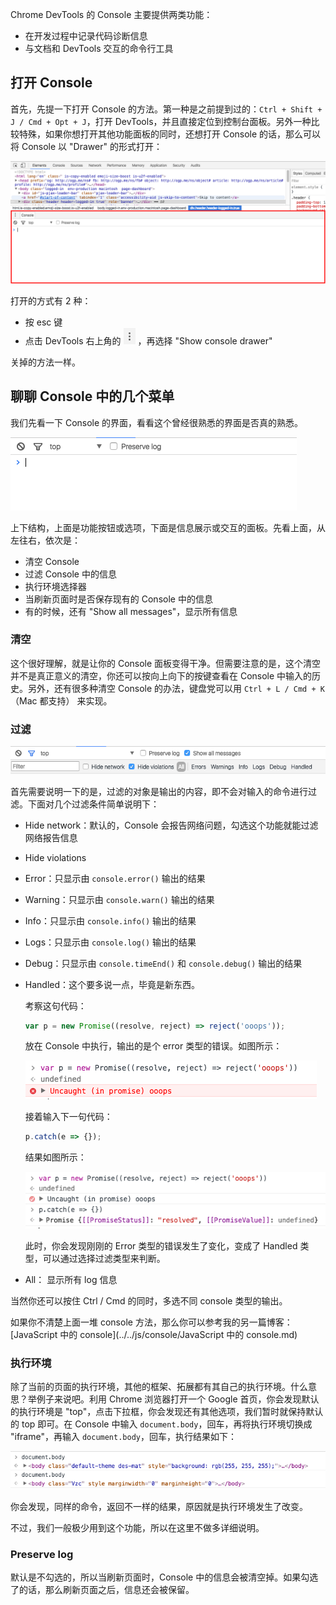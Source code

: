 Chrome DevTools 的 Console 主要提供两类功能：

- 在开发过程中记录代码诊断信息
- 与文档和 DevTools 交互的命令行工具

## 打开 Console

首先，先提一下打开 Console 的方法。第一种是之前提到过的：`Ctrl + Shift + J / Cmd + Opt + J`，打开 DevTools，并且直接定位到控制台面板。另外一种比较特殊，如果你想打开其他功能面板的同时，还想打开 Console 的话，那么可以将 Console 以 "Drawer" 的形式打开：

![](./res/console-1.png)

打开的方式有 2 种：

- 按 esc 键
- 点击 DevTools 右上角的 ![](./res/toolbar-3.png) ，再选择 "Show console drawer"

关掉的方法一样。

## 聊聊 Console 中的几个菜单

我们先看一下 Console 的界面，看看这个曾经很熟悉的界面是否真的熟悉。

![](./res/console-2.png)

上下结构，上面是功能按钮或选项，下面是信息展示或交互的面板。先看上面，从左往右，依次是：

- 清空 Console
- 过滤 Console 中的信息
- 执行环境选择器
- 当刷新页面时是否保存现有的 Console 中的信息
- 有的时候，还有 "Show all messages"，显示所有信息

### 清空

这个很好理解，就是让你的 Console 面板变得干净。但需要注意的是，这个清空并不是真正意义的清空，你还可以按向上向下的按键查看在 Console 中输入的历史。另外，还有很多种清空 Console 的办法，键盘党可以用 `Ctrl + L / Cmd + K`（Mac 都支持） 来实现。

### 过滤

![](./res/console-3.png)

首先需要说明一下的是，过滤的对象是输出的内容，即不会对输入的命令进行过滤。下面对几个过滤条件简单说明下：

- Hide network：默认的，Console 会报告网络问题，勾选这个功能就能过滤网络报告信息
- Hide violations
- Error：只显示由 `console.error()` 输出的结果
- Warning：只显示由 `console.warn()` 输出的结果
- Info：只显示由 `console.info()` 输出的结果
- Logs：只显示由 `console.log()` 输出的结果
- Debug：只显示由 `console.timeEnd()` 和 `console.debug()` 输出的结果
- Handled：这个要多说一点，毕竟是新东西。

    考察这句代码：

    ```javascript
    var p = new Promise((resolve, reject) => reject('ooops'));
    ```

    放在 Console 中执行，输出的是个 error 类型的错误。如图所示：

    ![](./res/console-4.png)

    接着输入下一句代码：

    ```javascript
    p.catch(e => {});
    ```

    结果如图所示：

    ![](./res/console-5.png)

    此时，你会发现刚刚的 Error 类型的错误发生了变化，变成了 Handled 类型，可以通过选择过滤类型来判断。

- All： 显示所有 log 信息

当然你还可以按住 Ctrl / Cmd 的同时，多选不同 console 类型的输出。

如果你不清楚上面一堆 console 方法，那么你可以参考我的另一篇博客：[JavaScript 中的 console](../../js/console/JavaScript 中的 console.md)

### 执行环境

除了当前的页面的执行环境，其他的框架、拓展都有其自己的执行环境。什么意思？举例子来说吧。利用 Chrome 浏览器打开一个 Google 首页，你会发现默认的执行环境是 "top"，点击下拉框，你会发现还有其他选项，我们暂时就保持默认的 top 即可。在 Console 中输入 `document.body`，回车，再将执行环境切换成 "iframe"，再输入 `document.body`，回车，执行结果如下：

![](./res/console-6.png)

你会发现，同样的命令，返回不一样的结果，原因就是执行环境发生了改变。

不过，我们一般极少用到这个功能，所以在这里不做多详细说明。

### Preserve log

默认是不勾选的，所以当刷新页面时，Console 中的信息会被清空掉。如果勾选了的话，那么刷新页面之后，信息还会被保留。
